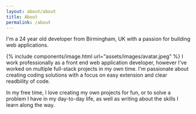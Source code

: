 ```yaml
---
layout: about/about
title: About
permalink: /about
---
```


I'm a 24 year old developer from Birmingham, UK with a passion for building web applications.

{% include components/image.html url="assets/images/avatar.jpeg" %}
I work professionally as a front end web application developer, however I've worked on multiple full-stack projects in my own time. I'm passionate about creating coding solutions with a focus on easy extension and clear readbility of code.

In my free time, I love creating my own projects for fun, or to solve a problem I have in my day-to-day life, as well as writing about the skills I learn along the way.

